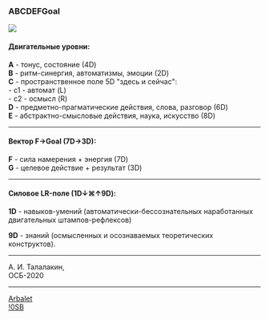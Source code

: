 ### ABCDEFGoal    
![](https://telegra.ph/file/591dc1e98963a1b24f844.jpg)
#### Двигательные уровни:   
__A__ - тонус, состояние (4D)   
__B__ - ритм-синергия, автоматизмы, эмоции (2D)   
__C__ - пространственное поле 5D "здесь и сейчас":    
\- c1 - автомат (L)  
\- c2 - осмысл (R)  
__D__ - предметно-прагматические действия, слова, разговор (6D)   
__E__ - абстрактно-смысловые действия, наука, искусство (8D)   
***  
#### Вектор F→Goal (7D→3D):   
__F__ - сила намерения + энергия (7D)   
__G__ - целевое действие + результат (3D)   
***   
#### Силовое LR-поле (1D↓⌘↑9D):   
__1D__ - навыков-умений (автоматически-бессознательных наработанных двигательных штампов-рефлексов)   

__9D__ - знаний (осмысленных и осознаваемых теоретических конструктов).  
***
А. И. Талалакин,   
ОСБ-2020  
***
[Arbalet](Arbalet.md#osb_arbalet)  
[!0SB](!0SB.md#osb)
